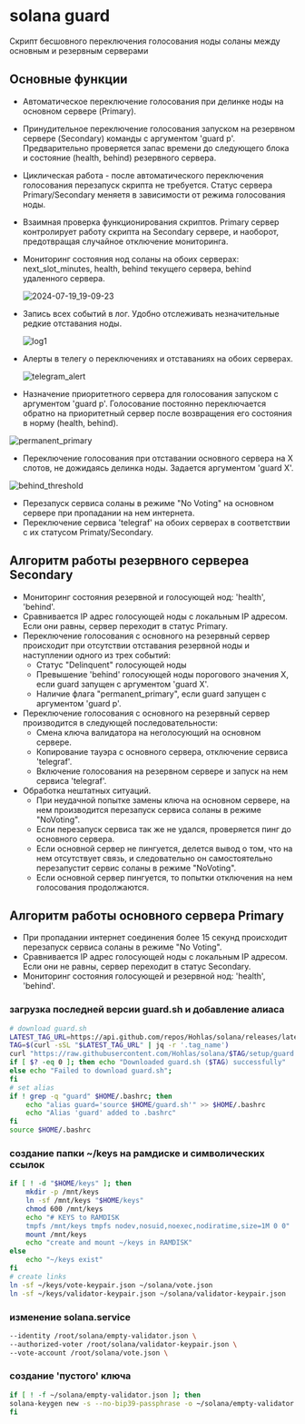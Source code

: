 # solana guard
Скрипт бесшовного переключения голосования ноды соланы между основным и резервным серверами
## Основные функции
- Автоматическое переключение голосования при делинке ноды на основном сервере (Primary).
- Принудительное переключение голосования запуском на резервном сервере (Secondary) команды с аргументом 'guard p'. Предварительно проверяется запас времени до следующего блока и состояние (health, behind) резервного сервера.
- Циклическая работа - после автоматического переключения голосования перезапуск скрипта не требуется. Статус сервера Primary/Secondary меняетя в зависимости от режима голосования ноды.
- Взаимная проверка функционирования скриптов. Primary сервер контролирует работу скрипта на Secondary сервере, и наоборот, предотвращая случайное отключение мониторинга.
- Мониторинг состояния нод соланы на обоих серверах: next_slot_minutes, health, behind текущего сервера, behind удаленного сервера.

  ![2024-07-19_19-09-23](https://github.com/user-attachments/assets/eaa3d757-205c-4f57-a408-ca15d0f3de58)
  
- Запись всех событий в лог. Удобно отслеживать незначительные редкие отставания ноды.

  ![log1](https://github.com/user-attachments/assets/62f053d7-a9b5-4a56-a542-152af831bd0f)
  
- Алерты в телегу о переключениях и отставаниях на обоих серверах.

  ![telegram_alert](https://github.com/user-attachments/assets/5d8c989e-6bcb-45c4-b793-6d6f9d3ba2ba)
  
- Назначение приоритетного сервера для голосования запуском с аргументом 'guard p'. Голосование постоянно переключается обратно на приоритетный сервер после возвращения его состояния в норму (health, behind).

![permanent_primary](https://github.com/user-attachments/assets/419d5605-d125-4dee-b77b-f13576025e0a)

- Переключение голосования при отставании основного сервера на X слотов, не дожидаясь делинка ноды. Задается аргументом 'guard X'.
 
![behind_threshold](https://github.com/user-attachments/assets/8da43706-efb0-4270-9fc0-ee001cc06832)

- Перезапуск сервиса соланы в режиме "No Voting" на основном сервере при пропадании на нем интернета.
- Переключение сервиса 'telegraf' на обоих серверах в соответствии с их статусом Primaty/Secondary. 

## Алгоритм работы резервного сервереа Secondary
- Мониторинг состояния резервной и голосующей нод: 'health', 'behind'.
- Сравнивается IP адрес голосующей ноды с локальным IP адресом. Если они равны, сервер переходит в статус Primary.
- Переключение голосования с основного на резервный сервер происходит при отсутствии отставания резервной ноды и наступлении одного из трех событий:
	- Статус "Delinquent" голосующей ноды
	- Превышение 'behind' голосующей ноды порогового значения X, если guard запущен с аргументом 'guard X'.
	- Наличие флага "permanent_primary", если guard запущен с аргументом 'guard p'.
- Переключение голосования с основного на резервный сервер производится в следующей последовательности:
	- Смена ключа валидатора на неголосующий на основном сервере.
   	- Копирование тауэра с основного сервера, отключение  сервиса 'telegraf'.
   	- Включение голосования на резервном сервере и запуск на нем сервиса 'telegraf'.
- Обработка нештатных ситуаций.  
	- При неудачной попытке замены ключа на основном сервере, на нем производится перезапуск сервиса соланы в режиме "NoVoting".
	- Если перезапуск сервиса так же не удался, проверяется пинг до основного сервера.
 	- Если основной сервер не пингуется, делется вывод о том, что на нем отсутствует связь, и следовательно он самостоятельно перезапустит сервис соланы в режиме "NoVoting".
	- Если основной сервер пингуется, то попытки отключения на нем голосования продолжаются.

## Алгоритм работы основного сервера Primary
- При пропадании интернет соединения более 15 секунд происходит перезапуск сервиса соланы в режиме "No Voting".
- Сравнивается IP адрес голосующей ноды с локальным IP адресом. Если они не равны, сервер переходит в статус Secondary.
- Мониторинг состояния голосующей и резервной нод: 'health', 'behind'. 

### загрузка последней версии guard.sh и добавление алиаса
```bash
# download guard.sh
LATEST_TAG_URL=https://api.github.com/repos/Hohlas/solana/releases/latest
TAG=$(curl -sSL "$LATEST_TAG_URL" | jq -r '.tag_name')
curl "https://raw.githubusercontent.com/Hohlas/solana/$TAG/setup/guard.sh" > $HOME/guard.sh
if [ $? -eq 0 ]; then echo "Downloaded guard.sh ($TAG) successfully"
else echo "Failed to download guard.sh";
fi
# set alias
if ! grep -q "guard" $HOME/.bashrc; then
  	echo "alias guard='source $HOME/guard.sh'" >> $HOME/.bashrc
	echo "Alias 'guard' added to .bashrc"
fi
source $HOME/.bashrc
```

### создание папки ~/keys на рамдиске и символических ссылок
```bash
if [ ! -d "$HOME/keys" ]; then
    mkdir -p /mnt/keys
    ln -sf /mnt/keys "$HOME/keys"
    chmod 600 /mnt/keys 
	echo "# KEYS to RAMDISK 
	tmpfs /mnt/keys tmpfs nodev,nosuid,noexec,nodiratime,size=1M 0 0" | sudo tee -a /etc/fstab
	mount /mnt/keys
	echo "create and mount ~/keys in RAMDISK"
else
    echo "~/keys exist"
fi
# create links
ln -sf ~/keys/vote-keypair.json ~/solana/vote.json
ln -sf ~/keys/validator-keypair.json ~/solana/validator-keypair.json
```
### изменение solana.service
```bash
--identity /root/solana/empty-validator.json \
--authorized-voter /root/solana/validator-keypair.json \
--vote-account /root/solana/vote.json \
```

### создание 'пустого' ключа
```bash
if [ ! -f ~/solana/empty-validator.json ]; then 
solana-keygen new -s --no-bip39-passphrase -o ~/solana/empty-validator.json
fi
```
